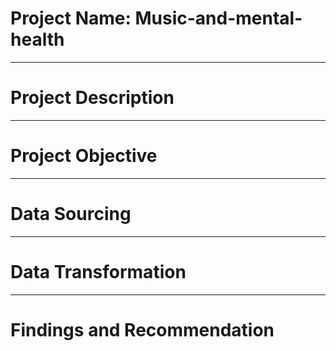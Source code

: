 # Project Name: Music-and-mental-health

-----

# Project Description

-----
  
# Project Objective

-----
   
# Data Sourcing

-----

  
# Data Transformation

-----

# Findings and Recommendation
